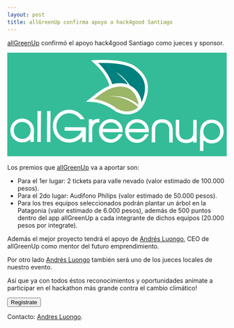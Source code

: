```yaml
---
layout: post
title: allGreenUp confirma apoyo a hack4good Santiago
---
```


[allGreenUp](http://www.allgreenup.com) confirmó el apoyo hack4good Santiago como jueces y sponsor.

<!--more-->

![](/public/images/allgreenup.png)

Los premios que [allGreenUp](http://www.allgreenup.com) va a aportar son:

* Para el 1er lugar: 2 tickets para valle nevado (valor estimado de 100.000 pesos).
* Para el 2do lugar: Audifono Philips (valor estimado de 50.000 pesos).
* Para los tres equipos seleccionados podrán plantar un árbol en la Patagonia (valor estimado de 6.000 pesos), además de 500 puntos dentro del app allGreenUp a cada integrante de dichos equipos (20.000 pesos por integrate).

Además el mejor proyecto tendrá el apoyo de [Andrés Luongo](http://cl.linkedin.com/pub/andr%C3%A9s-luongo-sanchez/93/998/76), CEO de allGreenUp como mentor del futuro emprendimiento.

Por otro lado [Andrés Luongo](http://cl.linkedin.com/pub/andr%C3%A9s-luongo-sanchez/93/998/76) también será uno de los jueces locales de nuestro evento.

Así que ya con todos éstos reconocimientos y oportunidades anímate a participar en el hackathon más grande contra el cambio climático!

<div class="center">
  <a href="https://geekli.st/hackathon/hack4good-06/santiago" target="_new">
    <button class="pure-button button-success button-xlarge">Registrate</button>
  </a>
</div>

Contacto: [Andres Luongo](https://twitter.com/Aaluongo).
